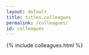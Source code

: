 ```yaml
---
layout: default
title: titles.colleagues
permalink: /colleagues/
id: colleagues
---
```


{% include colleagues.html %}

